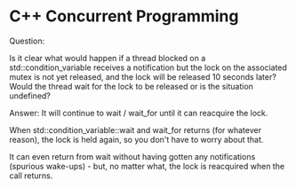 # C++ Concurrent Programming
Question: 

Is it clear what would happen if a thread blocked on a std::condition_variable receives a notification but the lock on the associated mutex is not yet released, 
and the lock will be released 10 seconds later? Would the thread wait for the lock to be released or is the situation undefined?

Answer:
It will continue to wait / wait_for until it can reacquire the lock.

When std::condition_variable::wait and wait_for returns (for whatever reason), the lock is held again, so you don't have to worry about that.

It can even return from wait without having gotten any notifications (spurious wake-ups) - but, no matter what, the lock is reacquired when the call returns.
